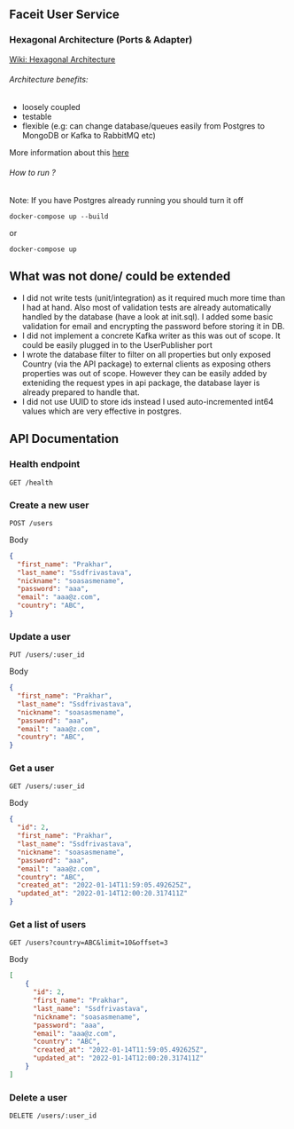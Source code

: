 ## Faceit User Service 

### Hexagonal Architecture (Ports & Adapter)

[Wiki: Hexagonal Architecture](https://en.wikipedia.org/wiki/Hexagonal_architecture_(software))

###### Architecture benefits:
- loosely coupled
- testable
- flexible (e.g: can change database/queues easily from Postgres to MongoDB or Kafka to RabbitMQ etc)

More information about this [here](https://dzone.com/articles/hexagonal-architecture-what-is-it-and-how-does-it)


###### How to run ?

Note: If you have Postgres already running you should turn it off 

`docker-compose up --build`

or

`docker-compose up`


## What was not done/ could be extended
- I did not write tests (unit/integration) as it required much more time than I had at hand. Also most of validation tests are already automatically handled by the database (have a look at init.sql). I added some basic validation for email and encrypting the password before storing it in DB.
- I did not implement a concrete Kafka writer as this was out of scope. It could be easily plugged in to the UserPublisher port
- I wrote the database filter to filter on all properties but only exposed Country (via the API package) to external clients as exposing others properties was out of scope. However they can be easily added by exteniding the request ypes in api package, the database layer is already prepared to handle that.
- I did not use UUID to store ids instead I used auto-incremented int64 values which are very effective in postgres.

## API Documentation

### Health endpoint

```http
GET /health
```

### Create a new user

```http
POST /users
```

Body
```json
{
  "first_name": "Prakhar",
  "last_name": "Ssdfrivastava",
  "nickname": "soasasmename",
  "password": "aaa",
  "email": "aaa@z.com",
  "country": "ABC",
}
```

### Update a user

```http
PUT /users/:user_id
```

Body
```json
{
  "first_name": "Prakhar",
  "last_name": "Ssdfrivastava",
  "nickname": "soasasmename",
  "password": "aaa",
  "email": "aaa@z.com",
  "country": "ABC",
}
```

### Get a user

```http
GET /users/:user_id
```

Body
```json
{
  "id": 2,
  "first_name": "Prakhar",
  "last_name": "Ssdfrivastava",
  "nickname": "soasasmename",
  "password": "aaa",
  "email": "aaa@z.com",
  "country": "ABC",
  "created_at": "2022-01-14T11:59:05.492625Z",
  "updated_at": "2022-01-14T12:00:20.317411Z"
}
```

### Get a list of users

```http
GET /users?country=ABC&limit=10&offset=3
```

Body
```json
[
    {
      "id": 2,
      "first_name": "Prakhar",
      "last_name": "Ssdfrivastava",
      "nickname": "soasasmename",
      "password": "aaa",
      "email": "aaa@z.com",
      "country": "ABC",
      "created_at": "2022-01-14T11:59:05.492625Z",
      "updated_at": "2022-01-14T12:00:20.317411Z"
    }
]
```
### Delete a user

```http
DELETE /users/:user_id
```
